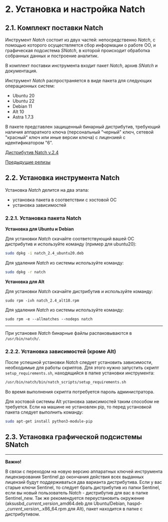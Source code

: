 ﻿<div style="page-break-before:always;">
</div>

# <a name="setup_natch"></a>2. Установка и настройка Natch

## <a name="complect"></a>2.1. Комплект поставки Natch

Инструмент *Natch* состоит из двух частей: непосредственно *Natch*, с помощью которого осуществляется сбор информации о работе ОО, и графическая подсистема
*SNatch*, в которой происходит обработка собранных данных и построение аналитик.

В комплект поставки инструмента входит пакет *Natch*, архив *SNatch* и документация.

Инструмент *Natch* распространяется в виде пакета для следующих операционных систем:

* Ubuntu 20
* Ubuntu 22
* Debian 11
* Alt 10
* Astra 1.7.3

В пакете представлен защищенный бинарный дистрибутив, требующий наличия аппаратного ключа (персональный "черный" ключ, сетевой "красный" ключ или иные версии ключа) с лицензией c идентификатором "6".

[Дистрибутив Natch v.2.4](https://nextcloud.ispras.ru/index.php/s/zxMra4pdpBRkCgd)

[Предыдущие релизы](9_appendix.md#app_releases)


## 2.2. Установка инструмента Natch

Установка *Natch* делится на два этапа:

* установка пакета в соответствии с хостовой ОС
* установка зависимостей

### 2.2.1. Установка пакета Natch

**Установка для Ubuntu и Debian**

Для установки *Natch* скачайте соответствующий вашей ОС дистрибутив и используйте команду (пример для ubuntu20):

```bash
sudo dpkg -i natch_2.4_ubuntu20.deb
```
Для удаления *Natch* из системы используйте команду:

```bash
sudo dpkg -r natch
```

**Установка для Alt**

Для установки *Natch* скачайте дистрибутив и используйте команду:
```
sudo rpm -ivh natch_2.4_alt10.rpm
```
Для удаления *Natch* из системы используйте команду:
```
sudo rpm -e --allmatches --nodeps natch
```

___

При установке *Natch* бинарные файлы распаковываются в ``/usr/bin/natch/``.

### 2.2.2. Установка зависимостей (кроме Alt)

После успешной установки *Natch* следует установить зависимости, необходимые для работы скриптов. Для этого нужно запустить скрипт `setup_requirements.sh`, находящийся в
папке установки инструмента:

```bash
/usr/bin/natch/bin/natch_scripts/setup_requirements.sh
```
Во время выполнения скрипта потребуется пароль администратора.

Для хостовой системы Alt установка зависимостей таким способом не требуется. Если на машине не установлен pip, то перед установкой пакета следует выполнить команду:
```bash
sudo apt-get install python3-module-pip
```

## <a name="setup_snatch"></a>2.3. Установка графической подсистемы SNatch

____
**Важно!**

В связи с переходом на новую версию аппаратных ключей инструмента лицензирования Sentinel до окончания действия всех выданных лицензий будут поддерживаться два варианта дистрибутива. Если у вас старые ключи Sentinel, то следует брать дистрибутив из папки Sentinel, если вы новый пользователь *Natch* - дистрибутив для вас в папке Sentinel_new. Так же рекомендуется переустановить окружение (aksusbd_*current_version*\_amd64.deb для Ubuntu/Debian, haspd-_*current_version*\_.x86_64.rpm для Alt), пакет находится в папке с дистрибутивом.
